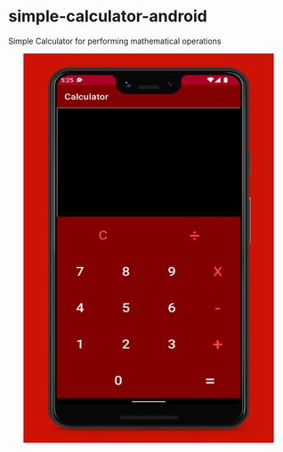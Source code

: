 # simple-calculator-android
Simple Calculator for performing mathematical operations

<center>
    <img src="screenshot/app_screenshot.jpg" width="450" height="700" style="margin:auto; text-align:center" />
</center>